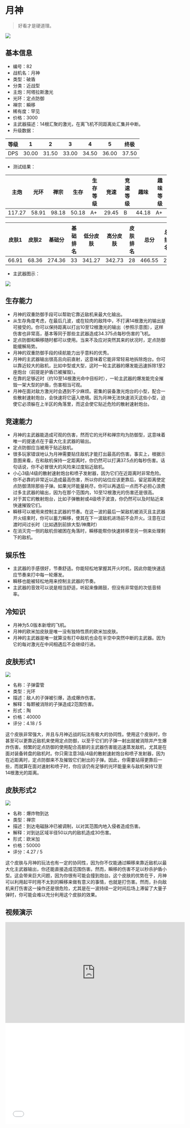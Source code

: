 # 月神

> 好看才是硬道理。

<img src="/ships/ship_82.png" style={{zoom:1}}/>

## 基本信息

- 编号：82
- 战机名：月神
- 类型：破盾
- 分类：近战型
- 主炮：阿塔拉斯激光
- 光环：定点防御
- 禅宗：瞬移
- 稀有度：罕见
- 价格：3000
- 主武器描述：14根汇聚的激光，在离飞机不同距离处汇集并中断。
- 升级数据：

| 等级 | 1 | 2 | 3 | 4 | 5 | 终极 |
|--|--|--|--|--|--|--|
| DPS | 30.00 | 31.50 | 33.00 | 34.50 | 36.00 | 37.50 |

- 测试结果：

| 主炮 | 光环 | 禅宗 | 生存 | 生存等级 | 竞速 | 竞速等级 | 趣味 | 趣味等级 |
|--|--|--|--|--|--|--|--|--|
| 117.27 | 58.91 | 98.18 | 50.18 | A+ | 29.45 | B | 44.18 | A+ |

| 皮肤1 | 皮肤2 | 基础分 | 基础排名 | 低分皮肤 | 高分皮肤 | 皮肤排名 | 总分 | 总排名 |
|--|--|--|--|--|--|--|--|--|
| 66.91 | 68.36 | 274.36 | 33 | 341.27 | 342.73 | 28 | 466.55 | 21 |

- 主武器图示：

<img src="/illustration/main_82.gif" style={{zoom:1}}/>

## 生存能力

- 月神的双重防御手段可以帮助它靠近敌机来最大化输出。
- 从生存角度考虑，在最后几波，或在较肉的敌阵中，不打满14根激光的输出是可接受的。你可以保持距离以打出10至12根激光的输出（参照示意图），这样伤害也非常高，基本等同于那些主武器造成34.375点每秒伤害的飞机。
- 定点防御和瞬移随时都可以使用。当来不及应对突然其来的状况时，定点防御能缓解局势。
- 月神的双重防御手段的续航能力出乎意料的优秀。
- 月神的主武器输出很高且向前直射，这意味着它能非常轻易地拆除炮台。你可以靠近较大的敌机，比如中型或大型，这时一轮主武器的爆发能迅速拆除1至2座炮台（前提是护盾已被摧毁）。
- 在靠的足够近时（约10至14根激光命中目标时），一轮主武器的爆发能完全摧毁一架大型的护盾，伤害相当可观。
- 月神在面对敌方激光时会遇到不少麻烦。密集的装备激光炮台的小型，配合一些散射速射炮台，会快速将它逼入绝境。因为月神无法快速消灭这些小型，迫使它必须躲在上半区的角落里，而这会使它贴近危险的散射速射炮台。


## 竞速能力

- 月神的主武器能造成可观的伤害，然而它的光环和禅宗均为防御型，这意味着唯一的提速点在于最大化主武器的输出。
- 定点防御应当被用于贴近敌机。
- 很多玩家错误地认为月神需要贴住敌机才能打出最高的伤害。事实上，根据示意图来看，在和敌机保持一定距离时，你仍然可以打满37.5点的每秒伤害。话句话说，你不必冒很大的风险来过度贴近敌机。
- 小心3级/4级的散射速射炮台和喷子发射器，因为它们在近距离时非常危险。你不必靠的非常近以造成最高伤害，所以你的站位应该更靠后，留足距离使定点防御清除那些子弹。如果光环能量耗尽，你可以再退后一点而不必担心浪费过多主武器的输出，因为在那个范围内，10至12根激光的伤害还是很高。
- 对于其它的散射炮台，比如子弹散射或4级喷子波浪，你仍然可以及时贴近来快速摧毁它们。
- 瞬移可以被用来控制主武器的节奏。在这一波的最后一架敌机被消灭且主武器开火结束时，你可以蓄力瞬移，使其在下一波敌机进场前不会开火。注意在过渡时间过长时（比如遇到前排大型/神鹰时）
- 在消灭完一侧的敌机但被困在角落时，瞬移能帮你快速转移至另一侧来处理剩下的敌机。

## 娱乐性

- 主武器的手感很好，节奏舒适。你能轻松地掌握其开火时机，因此你能快速适应节奏来打中每一轮爆发。
- 瞬移也能被轻松地用来控制主武器的节奏。
- 主武器的音效可以说是相当舒适，听起来像踢鼓，但没有非常低的次低音频率。

## 冷知识

- 月神为5.0版本新增的飞机。
- 月神的欧米加皮肤是唯一没有独特性质的欧米加皮肤。
- 月神的主武器是唯一就算没有打中敌机也会在半空中突然中断的主武器。因为它的每对激光在中间相遇后不会继续行进。 

## 皮肤形式1

<img src="/ships/ship_82_apex_1.png" style={{zoom:1}}/>

- 名称：子弹雷管
- 类型：光环
- 描述：敌人的子弹被引爆，造成爆炸伤害。
- 解释：每颗被消除的子弹造成2范围伤害。
- 形式：陶
- 价格：40000
- 评分：4.18 / 5

这个皮肤非常强大，并且与月神近战的玩法有极大的协同性。使用这个皮肤时，你甚至可以更靠近敌机来使用定点防御，以至于它们的子弹一射出就被消除并产生爆炸伤害。频繁的定点防御的使用配合高额的主武器伤害能迅速蒸发敌机，尤其是在面对装备转盘的敌机时。你只需注意3级/4级的散射速射炮台和喷子发射器，因为在近距离时，定点防御来不及摧毁它们射出的子弹。因此，你需要站得更靠后一些，而就算在面对速射和喷子时，你应该仍有足够的光环能量来与敌机保持12至14根激光的距离。 

## 皮肤形式2

<img src="/ships/ship_82_apex_2.png" style={{zoom:1}}/>

- 名称：爆炸物到达
- 类型：禅宗
- 描述：到达电磁脉冲已被调制，以对其范围内地入侵者造成伤害。
- 解释：对到达区域半径50以内的敌机造成30伤害。
- 形式：欧米加
- 价格：50000
- 评分：4.27 / 5

这个皮肤与月神的玩法也有一定的协同性，因为你不仅能通过瞬移来靠近敌机以最大化主武器输出，你还能直接造成范围伤害。然而，瞬移的伤害不足以秒杀护盾小型。这会带来巨大问题，因为你很有可能会撞到炮台。这个皮肤的优势在于，月神可以利用起平时用不太到的瞬移来做有意义的事情，也就是打伤害。然而，扑向敌机来打伤害这一操作还是很危险，尤其是在一波持续一定时间后场上滞留了大量子弹时，你可能会难以充分利用这个皮肤的效果。

## 视频演示

<iframe width="560" height="315" src="https://www.youtube.com/embed/tr8hEtXHa-E?si=gCTKE1HHtD7MtZZe" title="YouTube video player" frameborder="0" allow="accelerometer; autoplay; clipboard-write; encrypted-media; gyroscope; picture-in-picture; web-share" referrerpolicy="strict-origin-when-cross-origin" allowfullscreen></iframe>

<br/>

<iframe width="560" height="315" src="//player.bilibili.com/player.html?aid=906032259&bvid=BV13M4y1979P&cid=987395157&p=1&autoplay=false" scrolling="no" border="0" frameborder="no" allow="accelerometer; autoplay; clipboard-write; encrypted-media; gyroscope; picture-in-picture; web-share" framespacing="0" allowfullscreen="true"> </iframe>